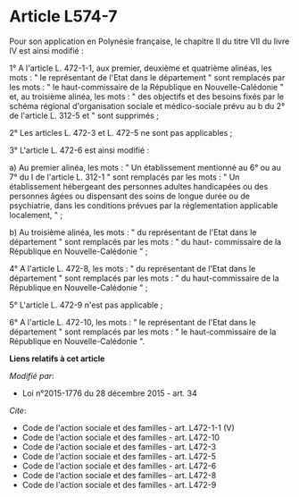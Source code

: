 # Article L574-7

Pour son application en Polynésie française, le chapitre II du titre VII du livre IV est ainsi modifié : 

1° A l'article L. 472-1-1, aux premier, deuxième et quatrième alinéas, les mots : " le représentant de l'Etat dans le
département " sont remplacés par les mots : " le haut-commissaire de la République en Nouvelle-Calédonie " et, au troisième
alinéa, les mots : " des objectifs et des besoins fixés par le schéma régional d'organisation sociale et médico-sociale prévu
au b du 2° de l'article L. 312-5 et " sont supprimés ; 

2° Les articles L. 472-3 et L. 472-5 ne sont pas applicables ; 

3° L'article L. 472-6 est ainsi modifié : 

a) Au premier alinéa, les mots : " Un établissement mentionné au 6° ou au 7° du I de l'article L. 312-1 " sont remplacés par
les mots : " Un établissement hébergeant des personnes adultes handicapées ou des personnes âgées ou dispensant des soins de
longue durée ou de psychiatrie, dans les conditions prévues par la réglementation applicable localement, " ; 

b) Au troisième alinéa, les mots : " du représentant de l'Etat dans le département " sont remplacés par les mots : " du haut-
commissaire de la République en Nouvelle-Calédonie " ; 

4° A l'article L. 472-8, les mots : " du représentant de l'Etat dans le département " sont remplacés par les mots : " du
haut-commissaire de la République en Nouvelle-Calédonie " ; 

5° L'article L. 472-9 n'est pas applicable ; 

6° A l'article L. 472-10, les mots : " le représentant de l'Etat dans le département " sont remplacés par les mots : " le
haut-commissaire de la République en Nouvelle-Calédonie ".

**Liens relatifs à cet article**

_Modifié par_:

  - Loi n°2015-1776 du 28 décembre 2015 - art. 34

_Cite_:

  - Code de l'action sociale et des familles - art. L472-1-1 (V)
  - Code de l'action sociale et des familles - art. L472-10
  - Code de l'action sociale et des familles - art. L472-3
  - Code de l'action sociale et des familles - art. L472-5
  - Code de l'action sociale et des familles - art. L472-6
  - Code de l'action sociale et des familles - art. L472-8
  - Code de l'action sociale et des familles - art. L472-9
